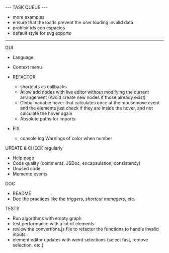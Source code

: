 
--- TASK QUEUE ---

- more examples
- ensure that the loads prevent the user loading invalid data
- prohibir ids con espacios
- default style for svg exports

------------------

GUI
  - Language
  - Context menu


- REFACTOR 
  - shortcuts as callbacks
  - Allow add nodes with live editor without modifying the current arrangement (Avoid create new nodes if those already exist)
  - Global variable hover that calculates once at the mousemove event and the elements just check if they are inside the hover, and not calculate the hover again
  - Absolute paths for imports


- FIX
  - console log Warnings of color when number


UPDATE & CHECK regularly
  - Help page
  - Code quality (comments, JSDoc, encapsulation, consistency)
  - Unused code
  - Memento events

DOC
  - README
  - Doc the practices like the *triggers*, *shortcut managers*, etc.

TESTS
  - Run algorithms with empty graph
  - test performance with a lot of elements
  - review the convertions.js file to refactor the functions to handle invalid inputs
  - element editor updates with weird selections (select fast, remove selection, etc.)